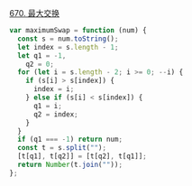 [670. 最大交换](https://leetcode.cn/problems/maximum-swap/)

```javascript
var maximumSwap = function (num) {
  const s = num.toString();
  let index = s.length - 1;
  let q1 = -1,
    q2 = 0;
  for (let i = s.length - 2; i >= 0; --i) {
    if (s[i] > s[index]) {
      index = i;
    } else if (s[i] < s[index]) {
      q1 = i;
      q2 = index;
    }
  }
  if (q1 === -1) return num;
  const t = s.split("");
  [t[q1], t[q2]] = [t[q2], t[q1]];
  return Number(t.join(""));
};
```